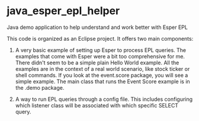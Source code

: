 java_esper_epl_helper
=====================

Java demo application to help understand and work better with Esper EPL


This code is organized as an Eclipse project. It offers two main components:

1) A very basic example of setting up Esper to process EPL queries. The examples that come with Esper were a bit too comprehensive for me. There didn't seem to be a simple plain Hello World example. All the examples are in the context of a real world scenario, like stock ticker or shell commands. If you look at the event.score package, you will see a simple example. The main class that runs the Event Score example is in the .demo package.

2) A way to run EPL queries through a config file. This includes configuring which listener class will be associated with which specific SELECT query.
